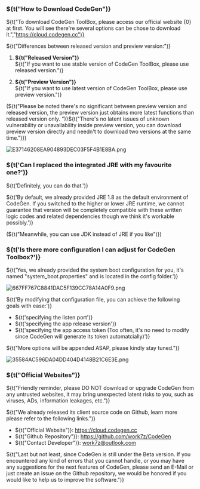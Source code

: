 ### ${t("How to Download CodeGen")}

${t("To download CodeGen ToolBox, please access our official website {0} at first. You will see there're several options can be chose to download it.","https://cloud.codegen.cc")}

${t("Differences between released version and preview version:")}

1. **${t("Released Version")}**  
   ${t("If you want to use stable version of CodeGen ToolBox, please use released version.")}

2. **${t("Preview Version")}**  
   ${t("If you want to use latest version of CodeGen ToolBox, please use preview version.")}

(${t("Please be noted there's no significant between preview version and released version, the preview version just obtains more latest functions than released version only. ")}${t("There's no latent issues of unknown vulnerability or unavailability inside preview version, you can download preview version directly and needn't to download two versions at the same time.")})

![E37146208EA904893DEC03F5F4B1E8BA.png](https://cloud.codegen.cc/res/E37146208EA904893DEC03F5F4B1E8BA.png)

### ${t('Can I replaced the integrated JRE with my favourite one?')}

${t('Definitely, you can do that.')}

${t('By default, we already provided JRE 1.8 as the default environment of CodeGen. If you switched to the higher or lower JRE runtime, we cannot guarantee that version will be completely compatible with these written logic codes and related dependencies though we think it\'s workable possibly.')}

(${t("Meanwhile, you can use JDK instead of JRE if you like")})

### ${t('Is there more configuration I can adjust for CodeGen Toolbox?')}

${t('Yes, we already provided the system boot configuration for you, it\'s named "system_boot.properties" and is located in the config folder.')}

![667FF767C8841DAC5F139CC78A14A0F9.png](https://cloud.codegen.cc/res/667FF767C8841DAC5F139CC78A14A0F9.png)

${t('By modifying that configuration file, you can achieve the following goals with ease:')}

- ${t('specifying the listen port')}
- ${t('specifying the app release version')}
- ${t('specifying the app access token (Too often, it\'s no need to modify since CodeGen will generate its token automatcially)')}

${t("More options will be appended ASAP, please kindly stay tuned.")}

![35584AC596DA04DD404D4148B21C6E3E.png](https://cloud.codegen.cc/res/35584AC596DA04DD404D4148B21C6E3E.png)

### ${t("Official Websites")}

${t("Friendly reminder, please DO NOT download or upgrade CodeGen from any untrusted websites, it may bring unexpected latent risks to you, such as viruses, ADs, information leakages, etc.")}

${t("We already released its client source code on Github, learn more please refer to the following links.")}

- ${t("Official Website")}: https://cloud.codegen.cc
- ${t("Github Repository")}: https://github.com/work7z/CodeGen
- ${t("Contact Developer")}: work7z@outlook.com

${t("Last but not least, since CodeGen is still under the Beta version. If you encountered any kind of errors that you cannot handle, or you may have any suggestions for the next features of CodeGen, please send an E-Mail or just create an issue on the Github repository, we would be honored if you would like to help us to improve the software.")}
